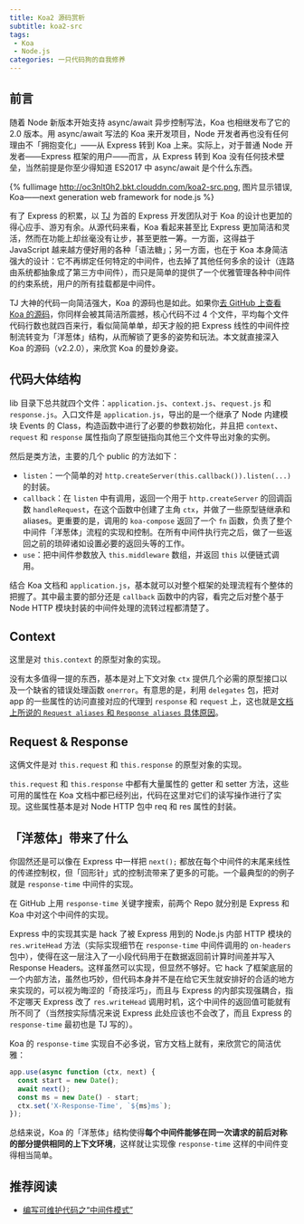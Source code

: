 ```yaml
---
title: Koa2 源码赏析
subtitle: koa2-src
tags:
 - Koa
 - Node.js
categories: 一只代码狗的自我修养
---
```

## 前言

随着 Node 新版本开始支持 async/await 异步控制写法，Koa 也相继发布了它的 2.0 版本。用 async/await 写法的 Koa 来开发项目，Node 开发者再也没有任何理由不「拥抱变化」——从 Express 转到 Koa 上来。实际上，对于普通 Node 开发者——Express 框架的用户——而言，从 Express 转到 Koa 没有任何技术壁垒，当然前提是你至少得知道 ES2017 中 async/await 是个什么东西。

{% fullimage http://oc3nlt0h2.bkt.clouddn.com/koa2-src.png, 图片显示错误, Koa——next generation web framework for node.js %}
<!-- more -->

有了 Express 的积累，以 [TJ](https://github.com/tj) 为首的 Express 开发团队对于 Koa 的设计也更加的得心应手、游刃有余。从源代码来看，Koa 看起来甚至比 Express 更加简洁和灵活，然而在功能上却丝毫没有让步，甚至更胜一筹。一方面，这得益于 JavaScript 越来越方便好用的各种「语法糖」；另一方面，也在于 Koa 本身简洁强大的设计：它不再绑定任何特定的中间件，也去掉了其他任何多余的设计（连路由系统都抽象成了第三方中间件），而只是简单的提供了一个优雅管理各种中间件的约束系统，用户的所有挂载都是中间件。

TJ 大神的代码一向简洁强大，Koa 的源码也是如此。如果你[去 GitHub 上查看 Koa 的源码](https://github.com/koajs/koa)，你同样会被其简洁所震撼，核心代码不过 4 个文件，平均每个文件代码行数也就四百来行，看似简简单单，却天才般的把 Express 线性的中间件控制流转变为「洋葱体」结构，从而解锁了更多的姿势和玩法。本文就直接深入 Koa 的源码（v2.2.0），来欣赏 Koa 的曼妙身姿。

## 代码大体结构

lib 目录下总共就四个文件：`application.js`、`context.js`、`request.js` 和 `response.js`。入口文件是 `application.js`，导出的是一个继承了 Node 内建模块 Events 的 Class，构造函数中进行了必要的参数初始化，并且把 `context`、`request` 和 `response` 属性指向了原型链指向其他三个文件导出对象的实例。

然后是类方法，主要的几个 public 的方法如下：
- `listen`：一个简单的对 `http.createServer(this.callback()).listen(...)` 的封装。
- `callback`：在 `listen` 中有调用，返回一个用于 `http.createServer` 的回调函数 `handleRequest`，在这个函数中创建了主角 `ctx`，并做了一些原型链继承和 aliases。更重要的是，调用的 `koa-compose` 返回了一个 `fn` 函数，负责了整个中间件「洋葱体」流程的实现和控制。在所有中间件执行完之后，做了一些返回之前的琐碎诸如设置必要的返回头等的工作。
- `use`：把中间件参数放入 `this.middleware` 数组，并返回 `this` 以便链式调用。

结合 Koa 文档和 `application.js`，基本就可以对整个框架的处理流程有个整体的把握了。其中最主要的部分还是 `callback` 函数中的内容，看完之后对整个基于 Node HTTP 模块封装的中间件处理的流转过程都清楚了。

## Context

这里是对 `this.context` 的原型对象的实现。

没有太多值得一提的东西，基本是对上下文对象 `ctx` 提供几个必需的原型接口以及一个缺省的错误处理函数 `onerror`。有意思的是，利用 `delegates` 包，把对 app 的一些属性的访问直接对应的代理到 `response` 和 `request` 上，这也就是[文档上所说的 `Request aliases` 和 `Response aliases` 具体原因](http://koajs.com/#request-aliases)。

## Request & Response

这俩文件是对 `this.request` 和 `this.response` 的原型对象的实现。

`this.request` 和 `this.response` 中都有大量属性的 getter 和 setter 方法，这些可用的属性在 Koa 文档中都已经列出，代码在这里对它们的读写操作进行了实现。这些属性基本是对 Node HTTP 包中 req 和 res 属性的封装。

## 「洋葱体」带来了什么

你固然还是可以像在 Express 中一样把 `next();` 都放在每个中间件的末尾来线性的传递控制权，但「回形针」式的控制流带来了更多的可能。一个最典型的的例子就是 `response-time` 中间件的实现。

在 GitHub 上用 `response-time` 关键字搜索，前两个 Repo 就分别是 Express 和 Koa 中对这个中间件的实现。

Express 中的实现其实是 hack 了被 Express 用到的 Node.js 内部 HTTP 模块的 `res.writeHead` 方法（实际实现细节在 `response-time` 中间件调用的 `on-headers` 包中），使得在这一层注入了一小段代码用于在数据返回前计算时间差并写入 Response Headers。这样虽然可以实现，但显然不够好。它 hack 了框架底层的一个内部方法，虽然也巧妙，但代码本身并不是在给它天生就安排好的合适的地方来实现的，可以视为晦涩的「奇技淫巧」，而且与 Express 的内部实现强耦合，指不定哪天 Express 改了 `res.writeHead` 调用时机，这个中间件的返回值可能就有所不同了（当然按实际情况来说 Express 此处应该也不会改了，而且 Express 的 `response-time` 最初也是 TJ 写的）。

Koa 的 `response-time` 实现自不必多说，官方文档上就有，来欣赏它的简洁优雅：
```js
app.use(async function (ctx, next) {
  const start = new Date();
  await next();
  const ms = new Date() - start;
  ctx.set('X-Response-Time', `${ms}ms`);
});
```

总结来说，Koa 的「洋葱体」结构使得**每个中间件能够在同一次请求的前后对称的部分提供相同的上下文环境**，这样就让实现像 `response-time` 这样的中间件变得相当简单。

## 推荐阅读
- [编写可维护代码之“中间件模式”](https://zhuanlan.zhihu.com/p/26063036)
